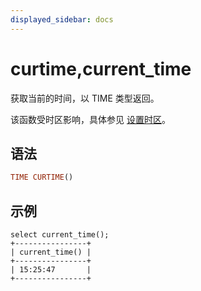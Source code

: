 ```yaml
---
displayed_sidebar: docs
---
```


# curtime,current_time



获取当前的时间，以 TIME 类型返回。

该函数受时区影响，具体参见 [设置时区](../../../administration/management/timezone.md)。

## 语法

```Haskell
TIME CURTIME()
```

## 示例

```Plain Text
select current_time();
+----------------+
| current_time() |
+----------------+
| 15:25:47       |
+----------------+
```